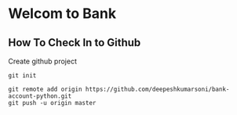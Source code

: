 # Welcom to Bank

## How To Check In to Github

Create github project

`git init`

```
git remote add origin https://github.com/deepeshkumarsoni/bank-account-python.git
git push -u origin master
```